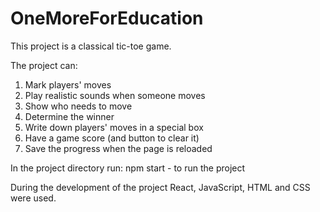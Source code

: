 # OneMoreForEducation
This project is a classical tic-toe game.

The project can:
1)  Mark players' moves
2)  Play realistic sounds when someone moves
3)  Show who needs to move
4)  Determine the winner
5)  Write down players' moves in a special box
6)  Have a game score (and button to clear it)
7)  Save the progress when the page is reloaded

In the project directory run:
npm start - to run the project

During the development of the project React, JavaScript, HTML and CSS were used.
